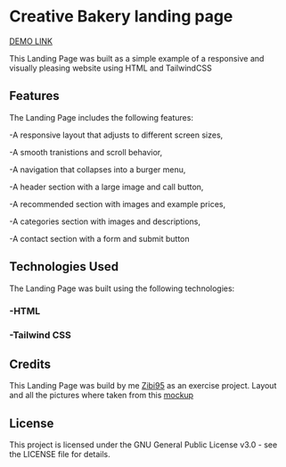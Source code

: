 # Creative Bakery landing page

[DEMO LINK](https://zibi95.github.io/layout_creativeBakery/#)

This Landing Page was built as a simple example of a responsive and visually pleasing website using HTML and TailwindCSS
## Features
The Landing Page includes the following features:

-A responsive layout that adjusts to different screen sizes,

-A smooth tranistions and scroll behavior,

-A navigation that collapses into a burger menu,

-A header section with a large image and call button,

-A recommended section with images and example prices,

-A categories section with images and descriptions,

-A contact section with a form and submit button

## Technologies Used
The Landing Page was built using the following technologies:

### -HTML
### -Tailwind CSS

## Credits
This Landing Page was build by me [Zibi95](https://github.com/Zibi95) as an exercise project. Layout and all the pictures where taken from this [mockup](https://www.figma.com/file/dY3izAm0Vspsmra4lQWQIP/Bakerlab-FE-students?node-id=0%3A1)

## License
This project is licensed under the GNU General Public License v3.0 - see the LICENSE file for details.
